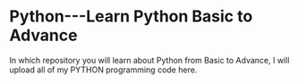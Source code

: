 # Python---Learn Python Basic to Advance
In which repository you will learn about Python from Basic to Advance, I will upload all of my PYTHON programming code here. 
